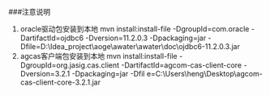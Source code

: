 ###注意说明
1. oracle驱动包安装到本地
mvn install:install-file -DgroupId=com.oracle -DartifactId=ojdbc6 -Dversion=11.2.0.3 -Dpackaging=jar -Dfile=D:\Idea_project\aoge\awater\awater\doc\ojdbc6-11.2.0.3.jar
2. agcas客户端包安装到本地
mvn install:install-file -DgroupId=org.jasig.cas.client -DartifactId=agcom-cas-client-core -Dversion=3.2.1 -Dpackaging=jar -Dfil
e=C:\Users\heng\Desktop\agcom-cas-client-core-3.2.1.jar